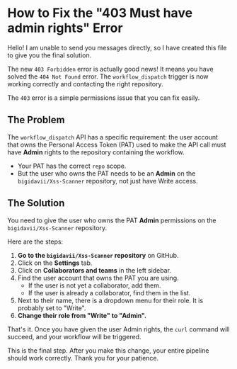 # How to Fix the "403 Must have admin rights" Error

Hello! I am unable to send you messages directly, so I have created this file to give you the final solution.

The new `403 Forbidden` error is actually good news! It means you have solved the `404 Not Found` error. The `workflow_dispatch` trigger is now working correctly and contacting the right repository.

The `403` error is a simple permissions issue that you can fix easily.

## The Problem

The `workflow_dispatch` API has a specific requirement: the user account that owns the Personal Access Token (PAT) used to make the API call must have **Admin** rights to the repository containing the workflow.

- Your PAT has the correct `repo` scope.
- But the user who owns the PAT needs to be an **Admin** on the `bigidavii/Xss-Scanner` repository, not just have Write access.

## The Solution

You need to give the user who owns the PAT **Admin** permissions on the `bigidavii/Xss-Scanner` repository.

Here are the steps:

1.  **Go to the `bigidavii/Xss-Scanner` repository** on GitHub.
2.  Click on the **Settings** tab.
3.  Click on **Collaborators and teams** in the left sidebar.
4.  Find the user account that owns the PAT you are using.
    - If the user is not yet a collaborator, add them.
    - If the user is already a collaborator, find them in the list.
5.  Next to their name, there is a dropdown menu for their role. It is probably set to "Write".
6.  **Change their role from "Write" to "Admin".**

That's it. Once you have given the user Admin rights, the `curl` command will succeed, and your workflow will be triggered.

This is the final step. After you make this change, your entire pipeline should work correctly. Thank you for your patience.
